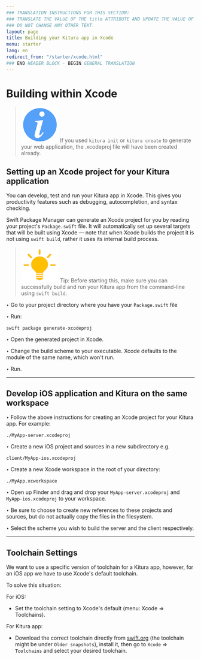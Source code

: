 ```yaml
---
### TRANSLATION INSTRUCTIONS FOR THIS SECTION:
### TRANSLATE THE VALUE OF THE title ATTRIBUTE AND UPDATE THE VALUE OF THE lang ATTRIBUTE.
### DO NOT CHANGE ANY OTHER TEXT.
layout: page
title: Building your Kitura app in Xcode
menu: starter
lang: en
redirect_from: "/starter/xcode.html"
### END HEADER BLOCK - BEGIN GENERAL TRANSLATION
---
```


[info]: ../../assets/info-blue.png
[tip]: ../../assets/lightbulb-yellow.png
[warning]: ../../assets/warning-red.png

<div class="titleBlock">
	<h1>Building within Xcode</h1>
</div>

> ![info] If you used `kitura init` or `kitura create` to generate your web application, the .xcodeproj file will have been created already.

## Setting up an Xcode project for your Kitura application

You can develop, test and run your Kitura app in Xcode. This gives you productivity features such as debugging, autocompletion, and syntax checking.

Swift Package Manager can generate an Xcode project for you by reading your project's `Package.swift` file. It will automatically set up several targets that will be built using Xcode &mdash; note that when Xcode builds the project it is not using `swift build`, rather it uses its internal build process.

> ![tip] Tip: Before starting this, make sure you can successfully build and run your Kitura app from the command-line using `swift build`.

<span class="arrow">&#8227;</span> Go to your project directory where you have your `Package.swift` file

<span class="arrow">&#8227;</span> Run:

```
swift package generate-xcodeproj
```

<span class="arrow">&#8227;</span> Open the generated project in Xcode.

<span class="arrow">&#8227;</span> Change the build scheme to your executable. Xcode defaults to the module of the same name, which won't run.

<span class="arrow">&#8227;</span> Run.

<hr>

## Develop iOS application and Kitura on the same workspace

<span class="arrow">&#8227;</span> Follow the above instructions for creating an Xcode project for your Kitura app. For example:

```
./MyApp-server.xcodeproj
```

<span class="arrow">&#8227;</span> Create a new iOS project and sources in a new subdirectory e.g.

```
client/MyApp-ios.xcodeproj
```

<span class="arrow">&#8227;</span> Create a new Xcode workspace in the root of your directory:

```
./MyApp.xcworkspace
```

<span class="arrow">&#8227;</span> Open up Finder and drag and drop your `MyApp-server.xcodeproj` and `MyApp-ios.xcodeproj` to your workspace.

<span class="arrow">&#8227;</span> Be sure to choose to create new references to these projects and sources, but do not actually copy the files in the filesystem.

<span class="arrow">&#8227;</span> Select the scheme you wish to build the server and the client respectively.

<hr>

## Toolchain Settings

We want to use a specific version of toolchain for a Kitura app, however, for an iOS app we have to use Xcode's default toolchain.

To solve this situation:

For iOS:
- Set the toolchain setting to Xcode's default (menu: Xcode => Toolchains).

For Kitura app:
- Download the correct toolchain directly from [swift.org](https://swift.org/) (the toolchain might be under `Older snapshots`), install it, then go to `Xcode` => `Toolchains` and select your desired toolchain.


